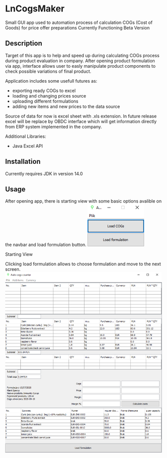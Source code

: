 # LnCogsMaker
Small GUI app used to automation process of calculation COGs (Cost of Goods) for price offer preparations
Currently Functioning Beta Version

## Description
Target of this app is to help and speed up during calculating COGs process during product evaluation in company.
After opening product formulation via app, interface allows user to easly manipulate product components to check possible variations of final product.

Application includes some usefull futures as:
  - exporting ready COGs to excel
  - loading and changing prices source
  - uploading different formulations
  - adding new items and new prices to the data source

Source of data for now is excel sheet with .xls extension. 
In future release excel will be replace by OBDC interface which will get information directly from ERP system implemented in the company. 

Additional Libraries:
  - Java Excel API

## Installation
Currently requires JDK in version 14.0

## Usage
After opening app, there is starting view with some basic options avalible on the navbar and load formulation button.
![There shiuld be starting view](/images/StartingView.png)
  
Starting View

Clicking load formulation allows to choose formulation and move to the next screen.
![There shiuld be main view](/images/MainView.png)


 
